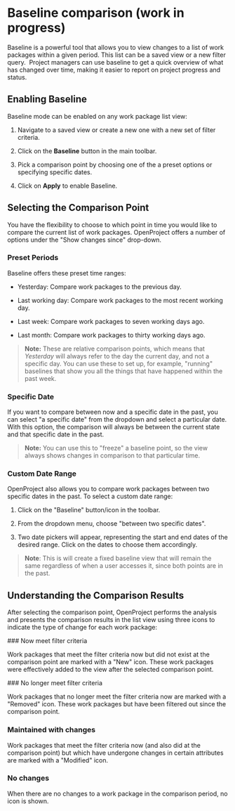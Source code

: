 # Baseline comparison (work in progress)

Baseline is a powerful tool that allows you to view changes to a list of work packages within a given period. This list can be a saved view or a new filter query.  Project managers can use baseline to get a quick overview of what has changed over time, making it easier to report on project progress and status.

## Enabling Baseline

Baseline mode can be enabled on any work package list view:

1. Navigate to a saved view or create a new one with a new set of filter criteria.

2. Click on the **Baseline** button in the main toolbar.

3. Pick a comparison point by choosing one of the a preset options or specifying specific dates.

4. Click on **Apply** to enable Baseline.

## Selecting the Comparison Point

You have the flexibility to choose to which point in time you would like to compare the current list of work packages. OpenProject offers a number of options under the "Show changes since" drop-down.

### Preset Periods

Baseline offers these preset time ranges:

- Yesterday: Compare work packages to the previous day.

- Last working day: Compare work packages to the most recent working day.

- Last week: Compare work packages to seven working days ago.

- Last month: Compare work packages to thirty working days ago.

>**Note:** These are relative comparison points, which means that _Yesterday_ will always refer to the day the current day, and not a specific day. You can use these to set up, for example, "running" baselines that show you all the things that have happened within the past week.

### Specific Date

If you want to compare between now and a specific date in the past, you can select "a specific date" from the dropdown and select a particular date. With this option, the comparison will always be between the current state and that specific date in the past.

>**Note:** You can use this to "freeze" a baseline point, so the view always shows changes in comparison to that particular time. 

### Custom Date Range

OpenProject also allows you to compare work packages between two specific dates in the past. To select a custom date range:

1. Click on the "Baseline" button/icon in the toolbar.

2. From the dropdown menu, choose "between two specific dates".

3. Two date pickers will appear, representing the start and end dates of the desired range. Click on the dates to choose them accordingly.

>**Note**: This is will create a fixed baseline view that will remain the same regardless of when a user accesses it, since both points are in the past.

## Understanding the Comparison Results

After selecting the comparison point, OpenProject performs the analysis and presents the comparison results in the list view using three icons to indicate the type of change for each work package:

### Now meet filter criteria

Work packages that meet the filter criteria now but did not exist at the comparison point are marked with a "New" icon. These work packages were effectively added to the view after the selected comparison point.

### No longer meet filter criteria

Work packages that no longer meet the filter criteria now are marked with a "Removed" icon. These work packages but have been filtered out since the comparison point.

### Maintained with changes

Work packages that meet the filter criteria now (and also did at the comparison point) but which have undergone changes in certain attributes are marked with a "Modified" icon. 

### No changes

When there are no changes to a work package in the comparison period, no icon is shown.